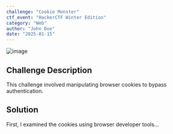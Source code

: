 ```yaml
---
challenge: "Cookie Monster"
ctf_event: "HackerCTF Winter Edition"
category: "Web"
author: "John Doe"
date: "2025-01-15"
---
```


![image](https://github.com/user-attachments/assets/1c084c01-ee75-4490-9baf-7469978bd88d)

## Challenge Description
This challenge involved manipulating browser cookies to bypass authentication.

## Solution
First, I examined the cookies using browser developer tools...
